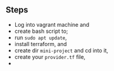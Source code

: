 ## Steps 

- Log into vagrant machine and 
- create bash script to; 
- run `sudo apt update`, 
- install terraform, and 
- create dir `mini-project` and cd into it, 
- create your `provider.tf` file, 
- 
